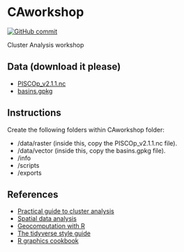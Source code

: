 CAworkshop
================

[![GitHub
commit](https://img.shields.io/github/last-commit/fernandoprudencio/CAworkshop)](https://github.com/fernandoprudencio/CAworkshop/commits/master)

Cluster Analysis workshop

## Data (download it please)
- [PISCOp_v2.1.1.nc](https://drive.google.com/file/d/1z80tBMkrLQuZ2YnO0j3NAVQRR_22bkD1/view?usp=sharing)
- [basins.gpkg](https://drive.google.com/file/d/1TfZAFdQmjhyafwBIxnkJeB-0lG52JN8D/view?usp=sharing)

## Instructions
Create the following folders within CAworkshop folder:
- /data/raster (inside this, copy the PISCOp_v2.1.1.nc file).
- /data/vector (inside this, copy the basins.gpkg file).
- /info
- /scripts
- /exports

## References
- [Practical guide to cluster analysis](https://drive.google.com/file/d/1HmyFsgibUbxDuFMlWSxR_N_IZU_yr6FY/view?usp=sharing)
- [Spatial data analysis](https://drive.google.com/file/d/1udY0C7E6zD5HWBljFaaWWIEaTPRT0Sf9/view?usp=sharing)
- [Geocomputation with R](https://geocompr.robinlovelace.net/)
- [The tidyverse style guide](https://style.tidyverse.org/)
- [R graphics cookbook](https://drive.google.com/file/d/1oMptbOaCQ5YYTHjVT-AKv2XL2WKVDxHF/view?usp=sharing)
